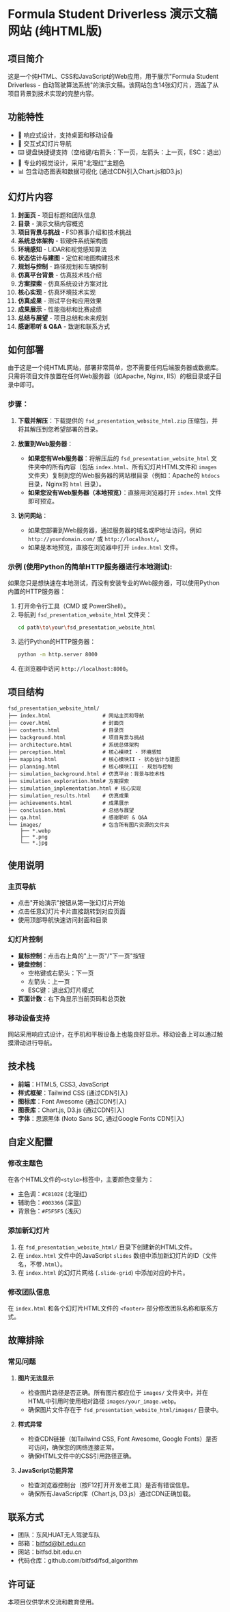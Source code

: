 # Formula Student Driverless 演示文稿网站 (纯HTML版)

## 项目简介

这是一个纯HTML、CSS和JavaScript的Web应用，用于展示"Formula Student Driverless - 自动驾驶算法系统"的演示文稿。该网站包含14张幻灯片，涵盖了从项目背景到技术实现的完整内容。

## 功能特性

- 📱 响应式设计，支持桌面和移动设备
- 🎯 交互式幻灯片导航
- ⌨️ 键盘快捷键支持（空格键/右箭头：下一页，左箭头：上一页，ESC：退出）
- 🎨 专业的视觉设计，采用"北理红"主题色
- 📊 包含动态图表和数据可视化 (通过CDN引入Chart.js和D3.js)

## 幻灯片内容

1. **封面页** - 项目标题和团队信息
2. **目录** - 演示文稿内容概览
3. **项目背景与挑战** - FSD赛事介绍和技术挑战
4. **系统总体架构** - 软硬件系统架构图
5. **环境感知** - LiDAR和视觉感知算法
6. **状态估计与建图** - 定位和地图构建技术
7. **规划与控制** - 路径规划和车辆控制
8. **仿真平台背景** - 仿真技术栈介绍
9. **方案探索** - 仿真系统设计方案对比
10. **核心实现** - 仿真环境技术实现
11. **仿真成果** - 测试平台和应用效果
12. **成果展示** - 性能指标和比赛成绩
13. **总结与展望** - 项目总结和未来规划
14. **感谢聆听 & Q&A** - 致谢和联系方式

## 如何部署

由于这是一个纯HTML网站，部署非常简单，您不需要任何后端服务器或数据库。只需将项目文件放置在任何Web服务器（如Apache, Nginx, IIS）的根目录或子目录中即可。

### 步骤：

1. **下载并解压**：下载提供的 `fsd_presentation_website_html.zip` 压缩包，并将其解压到您希望部署的目录。

2. **放置到Web服务器**：
   - **如果您有Web服务器**：将解压后的 `fsd_presentation_website_html` 文件夹中的所有内容（包括 `index.html`、所有幻灯片HTML文件和 `images` 文件夹）复制到您的Web服务器的网站根目录（例如：Apache的 `htdocs` 目录，Nginx的 `html` 目录）。
   - **如果您没有Web服务器（本地预览）**：直接用浏览器打开 `index.html` 文件即可预览。

3. **访问网站**：
   - 如果您部署到Web服务器，通过服务器的域名或IP地址访问，例如 `http://yourdomain.com/` 或 `http://localhost/`。
   - 如果是本地预览，直接在浏览器中打开 `index.html` 文件。

### 示例 (使用Python的简单HTTP服务器进行本地测试):

如果您只是想快速在本地测试，而没有安装专业的Web服务器，可以使用Python内置的HTTP服务器：

1. 打开命令行工具（CMD 或 PowerShell）。
2. 导航到 `fsd_presentation_website_html` 文件夹：
   ```bash
   cd path\to\your\fsd_presentation_website_html
   ```
3. 运行Python的HTTP服务器：
   ```bash
   python -m http.server 8000
   ```
4. 在浏览器中访问 `http://localhost:8000`。

## 项目结构

```
fsd_presentation_website_html/
├── index.html                 # 网站主页和导航
├── cover.html                 # 封面页
├── contents.html              # 目录页
├── background.html            # 项目背景与挑战
├── architecture.html          # 系统总体架构
├── perception.html            # 核心模块I - 环境感知
├── mapping.html               # 核心模块II - 状态估计与建图
├── planning.html              # 核心模块III - 规划与控制
├── simulation_background.html # 仿真平台：背景与技术栈
├── simulation_exploration.html# 方案探索
├── simulation_implementation.html # 核心实现
├── simulation_results.html    # 仿真成果
├── achievements.html          # 成果展示
├── conclusion.html            # 总结与展望
├── qa.html                    # 感谢聆听 & Q&A
└── images/                    # 包含所有图片资源的文件夹
    ├── *.webp
    ├── *.png
    └── *.jpg
```

## 使用说明

### 主页导航

- 点击"开始演示"按钮从第一张幻灯片开始
- 点击任意幻灯片卡片直接跳转到对应页面
- 使用顶部导航快速访问封面和目录

### 幻灯片控制

- **鼠标控制**：点击右上角的"上一页"/"下一页"按钮
- **键盘控制**：
  - 空格键或右箭头：下一页
  - 左箭头：上一页
  - ESC键：退出幻灯片模式
- **页面计数**：右下角显示当前页码和总页数

### 移动设备支持

网站采用响应式设计，在手机和平板设备上也能良好显示。移动设备上可以通过触摸滑动进行导航。

## 技术栈

- **前端**：HTML5, CSS3, JavaScript
- **样式框架**：Tailwind CSS (通过CDN引入)
- **图标库**：Font Awesome (通过CDN引入)
- **图表库**：Chart.js, D3.js (通过CDN引入)
- **字体**：思源黑体 (Noto Sans SC, 通过Google Fonts CDN引入)

## 自定义配置

### 修改主题色

在各个HTML文件的`<style>`标签中，主要颜色变量为：
- 主色调：`#C8102E` (北理红)
- 辅助色：`#003366` (深蓝)
- 背景色：`#F5F5F5` (浅灰)

### 添加新幻灯片

1. 在 `fsd_presentation_website_html/` 目录下创建新的HTML文件。
2. 在 `index.html` 文件中的JavaScript `slides` 数组中添加新幻灯片的ID（文件名，不带`.html`）。
3. 在 `index.html` 的幻灯片网格 (`.slide-grid`) 中添加对应的卡片。

### 修改团队信息

在 `index.html` 和各个幻灯片HTML文件的 `<footer>` 部分修改团队名称和联系方式。

## 故障排除

### 常见问题

1. **图片无法显示**
   - 检查图片路径是否正确。所有图片都应位于 `images/` 文件夹中，并在HTML中引用时使用相对路径 `images/your_image.webp`。
   - 确保图片文件存在于 `fsd_presentation_website_html/images/` 目录中。

2. **样式异常**
   - 检查CDN链接（如Tailwind CSS, Font Awesome, Google Fonts）是否可访问，确保您的网络连接正常。
   - 确保HTML文件中的CSS引用路径正确。

3. **JavaScript功能异常**
   - 检查浏览器控制台（按F12打开开发者工具）是否有错误信息。
   - 确保所有JavaScript库（Chart.js, D3.js）通过CDN正确加载。

## 联系方式

- 团队：东风HUAT无人驾驶车队
- 邮箱：bitfsd@bit.edu.cn
- 网站：bitfsd.bit.edu.cn
- 代码仓库：github.com/bitfsd/fsd_algorithm

## 许可证

本项目仅供学术交流和教育使用。

